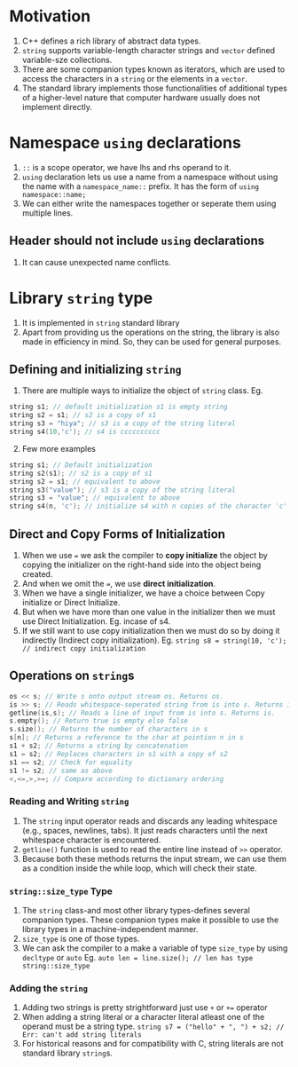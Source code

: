 # Motivation
1. C++ defines a rich library of abstract data types.
2. `string` supports variable-length character strings and `vector` defined variable-sze collections.
3. There are some companion types known as iterators, which are used to access the characters in a `string` or the elements in a `vector`.
4. The standard library implements those functionalities of additional types of a higher-level nature that computer hardware usually does not implement directly.
# Namespace `using` declarations
1. `::` is a scope operator, we have lhs and rhs operand to it.
2. `using` declaration lets us use a name from a namespace without using the name with a `namespace_name::` prefix. It has the form of
`using namespace::name;`
3. We can either write the namespaces together or seperate them using multiple lines.
## Header should not include `using` declarations
1. It can cause unexpected name conflicts.
# Library `string` type
1. It is implemented in `string` standard library
2. Apart from providing us the operations on the string, the library is also made in efficiency in mind. So, they can be used for general purposes.
## Defining and initializing `string`
1. There are multiple ways to initialize the object of `string` class.
Eg.
```cpp
string s1; // default initialization s1 is empty string
string s2 = s1; // s2 is a copy of s1
string s3 = "hiya"; // s3 is a copy of the string literal
string s4(10,'c'); // s4 is cccccccccc
```
2. Few more examples
```cpp
string s1; // Default initialization
string s2(s1); // s2 is a copy of s1
string s2 = s1; // equivalent to above
string s3("value"); // s3 is a copy of the string literal
string s3 = "value"; // equivalent to above
string s4(n, 'c'); // initialize s4 with n copies of the character 'c'
```
## Direct and Copy Forms of Initialization
1. When we use `=` we ask the compiler to **copy initialize** the object by copying the initializer on the right-hand side into the object being created.
2. And when we omit the `=`, we use **direct initialization**.
3. When we have a single initializer, we have a choice between Copy initialize or Direct Initialize.
4. But when we have more than one value in the initializer then we must use Direct Initialization. Eg. incase of s4.
5. If we still want to use copy initialization then we must do so by doing it indirectly (Indirect copy initialization).
Eg.
`string s8 = string(10, 'c'); // indirect copy initialization`
## Operations on `string`s
```cpp
os << s; // Write s onto output stream os. Returns os.
is >> s; // Reads whitespace-seperated string from is into s. Returns is.
getline(is,s); // Reads a line of input from is into s. Returns is.
s.empty(); // Return true is empty else false
s.size(); // Returns the number of characters in s
s[n]; // Returns a reference to the char at pointion n in s
s1 + s2; // Returns a string by concatenation
s1 = s2; // Replaces characters in s1 with a copy of s2
s1 == s2; // Check for equality
s1 != s2; // same as above
<,<=,>,>=; // Compare according to dictionary ordering
```
### Reading and Writing `string`
1. The `string` input operator reads and discards any leading whitespace (e.g., spaces, newlines, tabs). It just reads characters until the next whitespace character is encountered.
2. `getline()` function is used to read the entire line instead of `>>` operator.
3. Because both these methods returns the input stream, we can use them as a condition inside the while loop, which will check their state.
### `string::size_type` Type
1. The `string` class-and most other library types-defines several companion types. These companion types make it possible to use the library types in a machine-independent manner.
2. `size_type` is one of those types.
3. We can ask the compiler to a make a variable of type `size_type` by using `decltype` or `auto`
Eg.
`auto len = line.size(); // len has type string::size_type`
### Adding the `string`
1. Adding two strings is pretty strightforward just use `+` or `+=` operator
2. When adding a string literal or a character literal atleast one of the operand must be a string type.
`string s7 = ("hello" + ", ") + s2; // Err: can't add string literals`
3. For historical reasons and for compatibility with C, string literals are not standard library `string`s.
